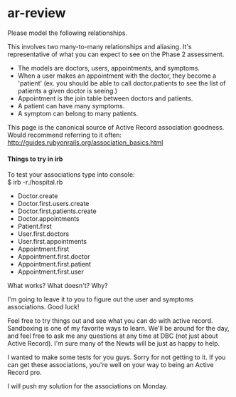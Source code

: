 ar-review
=========
Please model the following relationships.

This involves two many-to-many relationships and aliasing. It's representative of what you can expect to see on the Phase 2 assessment.

+ The models are doctors, users, appointments, and symptoms.
+ When a user makes an appointment with the doctor, they become a 'patient' (ex. you should be able to call doctor.patients to see the list of patients a given doctor is seeing.)
+ Appointment is the join table between doctors and patients.
+ A patient can have many symptoms.
+ A symptom can belong to many patients.

This page is the canonical source of Active Record association goodness. Would recommend referring to it often: http://guides.rubyonrails.org/association_basics.html

#### Things to try in irb

To test your associations type into console:  
    $ irb -r./hospital.rb  

+ Doctor.create
+ Doctor.first.users.create
+ Doctor.first.patients.create
+ Doctor.appointments
+ Patient.first
+ User.first.doctors
+ User.first.appointments
+ Appointment.first
+ Appointment.first.doctor
+ Appointment.first.patient
+ Appointment.first.user

What works? What doesn't? Why?  

I'm going to leave it to you to figure out the user and symptoms associations. Good luck!  

Feel free to try things out and see what you can do with active record. Sandboxing is one of my favorite ways to learn. We'll be around for the day, and feel free to ask me any questions at any time at DBC (not just about Active Record). I'm sure many of the Newts will be just as happy to help.  


I wanted to make some tests for you guys. Sorry for not getting to it. If you can get these associations, you're well on your way to being an Active Record pro.  

I will push my solution for the associations on Monday.
